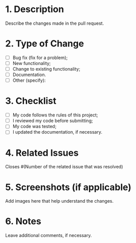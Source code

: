 # 1. Description
Describe the changes made in the pull request.

# 2. Type of Change
- [ ] Bug fix (fix for a problem);
- [ ] New functionality;
- [ ] Change to existing functionality;
- [ ] Documentation.
- [ ] Other (specify):

# 3. Checklist
- [ ] My code follows the rules of this project;
- [ ] I reviewed my code before submitting;
- [ ] My code was tested;
- [ ] I updated the documentation, if necessary.

# 4. Related Issues
Closes #(Number of the related issue that was resolved)

# 5. Screenshots (if applicable)
Add images here that help understand the changes.

# 6. Notes
Leave additional comments, if necessary.